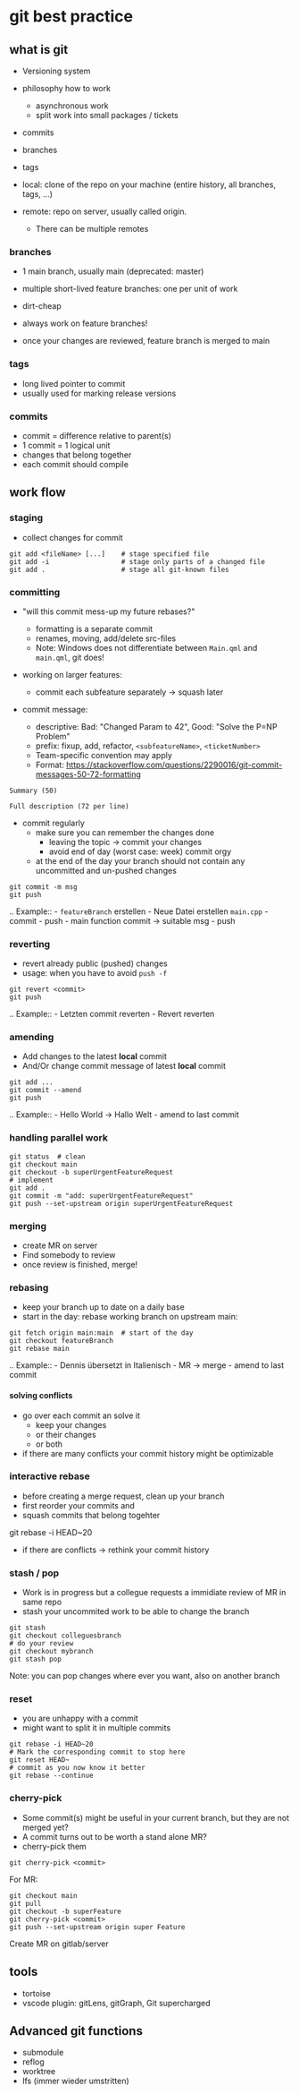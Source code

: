 # git best practice 

## what is git 

- Versioning system
- philosophy how to work
    - asynchronous work
    - split work into small packages / tickets

- commits
- branches 
- tags

- local: clone of the repo on your machine (entire history, all branches, tags, ...)
- remote: repo on server, usually called origin.
   - There can be multiple remotes 

### branches 

- 1 main branch, usually main (deprecated: master)
- multiple short-lived feature branches: one per unit of work
- dirt-cheap

- always work on feature branches!
- once your changes are reviewed, feature branch is merged to main 

### tags

- long lived pointer to commit
- usually used for marking release versions


### commits

- commit = difference relative to parent(s)
- 1 commit = 1 logical unit
- changes that belong together
- each commit should compile

## work flow

### staging

- collect changes for commit

```
git add <fileName> [...]    # stage specified file
git add -i                  # stage only parts of a changed file
git add .                   # stage all git-known files
```

### committing

- "will this commit mess-up my future rebases?" 
    - formatting is a separate commit
    - renames, moving, add/delete src-files
    - Note: Windows does not differentiate between `Main.qml` and `main.qml`, git does!


- working on larger features: 
    - commit each subfeature separately -> squash later

- commit message:
    - descriptive: Bad: "Changed Param to 42", Good: "Solve the P=NP Problem"
    - prefix: fixup, add, refactor, `<subfeatureName>`, `<ticketNumber>`
    - Team-specific convention may apply
    - Format: https://stackoverflow.com/questions/2290016/git-commit-messages-50-72-formatting

```
Summary (50)

Full description (72 per line)
```

- commit regularly
    - make sure you can remember the changes done
        - leaving the topic -> commit your changes
        - avoid end of day (worst case: week) commit orgy
    - at the end of the day your branch should not contain any uncommitted and un-pushed changes

```
git commit -m msg
git push
```

.. Example::
    - `featureBranch` erstellen
    - Neue Datei erstellen `main.cpp`
    - commit
    - push
    - main function commit -> suitable msg
    - push


### reverting

- revert already public (pushed) changes
- usage: when you have to avoid `push -f`

```
git revert <commit>
git push
```

.. Example::
    - Letzten commit reverten
    - Revert reverten



### amending 

- Add changes to the latest **local** commit 
- And/Or change commit message of latest **local** commit

```
git add ...
git commit --amend 
git push
```

.. Example::
    - Hello World -> Hallo Welt
    - amend to last commit


### handling parallel work

```
git status  # clean
git checkout main
git checkout -b superUrgentFeatureRequest
# implement
git add .
git commit -m "add: superUrgentFeatureRequest"
git push --set-upstream origin superUrgentFeatureRequest
```


### merging

- create MR on server
- Find somebody to review
- once review is finished, merge!


### rebasing 

- keep your branch up to date on a daily base
- start in the day: rebase working branch on upstream main:


```
git fetch origin main:main  # start of the day
git checkout featureBranch
git rebase main 
```


.. Example::
    - Dennis übersetzt in Italienisch
    - MR -> merge
    - amend to last commit



#### solving conflicts 

- go over each commit an solve it
    - keep your changes
    - or their changes
    - or both
- if there are many conflicts your commit history might be optimizable 

### interactive rebase 

- before creating a merge request, clean up your branch
- first reorder your commits and
- squash commits that belong togehter 

git rebase -i HEAD~20 

- if there are conflicts -> rethink your commit history 



### stash / pop 

- Work is in progress but a collegue requests a immidiate  review of MR in same repo
- stash your uncommited work to be able to change the branch 

```
git stash
git checkout colleguesbranch
# do your review
git checkout mybranch
git stash pop 
```
Note: you can pop changes where ever you want, also on another branch


### reset 

- you are unhappy with a commit
- might want to split it in multiple commits 

```
git rebase -i HEAD~20
# Mark the corresponding commit to stop here
git reset HEAD~
# commit as you now know it better
git rebase --continue
```

### cherry-pick 

- Some commit(s) might be useful in your current branch, but they are not merged yet?
- A commit turns out to be worth a stand alone MR?
- cherry-pick them 

```
git cherry-pick <commit> 
```

For MR:
```
git checkout main
git pull
git checkout -b superFeature
git cherry-pick <commit>
git push --set-upstream origin super Feature 
```

Create MR on gitlab/server





## tools

- tortoise
- vscode plugin: gitLens, gitGraph, Git supercharged



## Advanced git functions

- submodule
- reflog
- worktree
- lfs (immer wieder umstritten)


